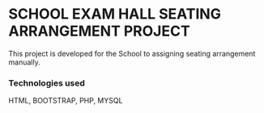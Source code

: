 # SCHOOL EXAM HALL SEATING ARRANGEMENT PROJECT
This project is developed for the School to assigning seating arrangement manually. 
### Technologies used
HTML, BOOTSTRAP, PHP, MYSQL

